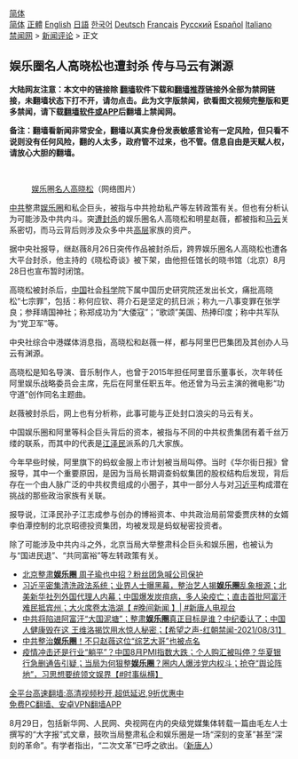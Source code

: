  <!-- 面包屑导航 --> <div class="breadcrumb"><!-- GTranslate: https://gtranslate.io/ -->  <div class="switcher notranslate">  <div class="selected">  <a href="#" onclick="return false;"> 简体</a>  </div>  <div class="option">  <a href="https://www.bannedbook.org" onclick="doGTranslate('zh-CN|zh-CN');jQuery('div.switcher div.selected a').html(jQuery(this).html());return false;" title="简体中文" class="nturl selected"> 简体</a>  <a href="https://www.bannedbook.org/zh-tw/" onclick="doGTranslate('zh-CN|zh-TW');jQuery('div.switcher div.selected a').html(jQuery(this).html());return false;" title="繁體中文" class="nturl"> 正體</a>  <a href="https://www.bannedbook.org/en/" onclick="doGTranslate('zh-CN|en');jQuery('div.switcher div.selected a').html(jQuery(this).html());return false;" title="English" class="nturl"> English</a>  <a href="https://www.bannedbook.org/ja/" onclick="doGTranslate('zh-CN|ja');jQuery('div.switcher div.selected a').html(jQuery(this).html());return false;" title="日本語" class="nturl"> 日語</a>  <a href="https://www.bannedbook.org/ko/" onclick="doGTranslate('zh-CN|ko');jQuery('div.switcher div.selected a').html(jQuery(this).html());return false;" title="한국어" class="nturl"> 한국어</a>  <a href="https://www.bannedbook.org/de/" onclick="doGTranslate('zh-CN|de');jQuery('div.switcher div.selected a').html(jQuery(this).html());return false;" title="Deutsch" class="nturl"> Deutsch</a>  <a href="https://www.bannedbook.org/fr/" onclick="doGTranslate('zh-CN|fr');jQuery('div.switcher div.selected a').html(jQuery(this).html());return false;" title="Français" class="nturl"> Français</a>  <a href="https://www.bannedbook.org/ru/" onclick="doGTranslate('zh-CN|ru');jQuery('div.switcher div.selected a').html(jQuery(this).html());return false;" title="Русский" class="nturl"> Русский</a>  <a href="https://www.bannedbook.org/es/" onclick="doGTranslate('zh-CN|es');jQuery('div.switcher div.selected a').html(jQuery(this).html());return false;" title="Español" class="nturl"> Español</a>  <a href="https://www.bannedbook.org/it/" onclick="doGTranslate('zh-CN|it');jQuery('div.switcher div.selected a').html(jQuery(this).html());return false;" title="Italiano" class="nturl"> Italiano</a>  </div>  </div>      <div class='breadcrumb-sub'><!-- Breadcrumb NavXT 6.3.0 --> <a href="https://www.bannedbook.org/" class="home">禁闻网</a> &gt; <a href="https://www.bannedbook.org/bnews/comments/" class="category">新闻评论</a> &gt; 正文</div></div><h2>娱乐圈名人高晓松也遭封杀 传与马云有渊源</h2> <p class="notice"><b>大陆网友注意：本文中的链接除 <a href="https://github.com/bannedbook/fanqiang" >翻墙</a>软件下载和<a href="https://github.com/killgcd/justmysocks/blob/master/README.md">翻墙推荐</a>链接外全部为禁网链接，未翻墙状态下打不开，请勿点击。此为文字版禁闻，欲看图文视频完整版和更多禁闻，请下载<a href="https://github.com/bannedbook/fanqiang">翻墙软件或APP</a>后翻墙上禁闻网。</p><p>备注：翻墙看新闻非常安全，翻墙以真实身份发表敏感言论有一定风险，但只看不说则没有任何风险，翻的人太多，政府管不过来，也不管。信息自由是天赋人权，请放心大胆的翻墙。</b></p>  <div class="entry"> <br /> <figure><a href="https://i2.wp.com/upload-images-bucket-v64rleca837do.s3.eu-west-1.amazonaws.com/wp-content/uploads/2021/09/01024508/d31055e73a51f5d9fa739532e042b5d5.jpeg?fit=800%2C520&#038;ssl=1" data-caption="娱乐圈名人高晓松（网络图片）"></a><figcaption class="wp-caption-text"><a href="https://www.bannedbook.org/bnews/tag/%e5%a8%b1%e4%b9%90/" class="st_tag internal_tag" rel="tag" title="标签 娱乐 下的日志">娱乐</a>圈<a href="https://www.bannedbook.org/bnews/tag/%E5%90%8D%E4%BA%BA/" class="st_tag internal_tag" rel="tag" title="标签 名人 下的日志">名人</a><a href="https://www.bannedbook.org/bnews/tag/%e9%ab%98%e6%99%93%e6%9d%be/" class="st_tag internal_tag" rel="tag" title="标签 高晓松 下的日志">高晓松</a>（网络图片）</figcaption></figure> <p><a href="https://www.bannedbook.org/bnews/tag/%e4%b8%ad%e5%85%b1/" class="st_tag internal_tag" rel="tag" title="标签 中共 下的日志">中共</a>整肃<a href="https://www.bannedbook.org/bnews/tag/%e5%a8%b1%e4%b9%90%e5%9c%88/" class="st_tag internal_tag" rel="tag" title="标签 娱乐圈 下的日志">娱乐圈</a>和私企巨头，被指与中共抢劫私产等左转政策有关。但也有分析认为可能涉及中共内斗。突<a href="https://www.bannedbook.org/bnews/tag/%E9%81%AD%E5%B0%81%E6%9D%80/" class="st_tag internal_tag" rel="tag" title="标签 遭封杀 下的日志">遭封杀</a>的娱乐圈名人高晓松和明星赵薇，都被指和<a href="https://www.bannedbook.org/bnews/tag/%e9%a9%ac%e4%ba%91/" class="st_tag internal_tag" rel="tag" title="标签 马云 下的日志">马云</a>关系密切，而马云背后则涉及众多中共<span class='wp_keywordlink_affiliate'><a href="https://www.bannedbook.org/bnews/ccpdope/" title="中共高层内幕" target="_blank">高层</a></span>家族的资产。</p> <p>据中央社报导，继赵薇8月26日突传作品被封杀后，跨界娱乐圈名人高晓松也遭各大平台封杀，他主持的《晓松奇谈》被下架，由他担任馆长的晓书馆（北京）8月28日也宣布暂时闭馆。</p> <p>高晓松被封杀后，<span class='wp_keywordlink_affiliate'><a href="https://www.bannedbook.org/" title="中国" target="_blank">中国</a></span>社会<span class='wp_keywordlink'><a href="https://www.bannedbook.org/forum11/topic309.html" title="禁片：“科学”的棍子" target="_blank">科学</a></span>院下属中国历史研究院还发出长文，痛批高晓松“七宗罪”，包括：称何应钦、蒋介石是坚定的抗日派；称九一八事变罪在张学良；参拜靖国神社；称郑成功为“大倭寇”；“歌颂”美国、热捧印度；称中共军队为“党卫军”等。</p>  <p>中央社综合中港媒体消息指，高晓松和赵薇一样，都与阿里巴巴集团及其创办人马云有渊源。</p> <p>高晓松是知名导演、音乐制作人，也曾于2015年担任阿里音乐董事长，次年转任阿里娱乐战略委员会主席，先后在阿里任职五年。他还曾为马云主演的微电影“功守道”创作同名主题曲。</p> <p>赵薇被封杀后，网上也有分析称，此事可能与正处封口浪尖的马云有关。</p>  <p>中国娱乐圈和阿里等科企巨头背后的资本，被指与不同的中共权贵集团有着千丝万缕的联系，而其中的代表是<a href="https://www.bannedbook.org/bnews/tag/%e6%b1%9f%e6%b3%bd%e6%b0%91/" class="st_tag internal_tag" rel="tag" title="标签 江泽民 下的日志">江泽民</a>派系的几大家族。</p> <p>今年早些时候，阿里旗下的蚂蚁金服上市计划被当局叫停。当时《华尔街日报》曾报导，其中一个重要原因，是因为当局长期调查蚂蚁集团的股权结构后发现，背后存在一个由人脉广泛的中共权贵组成的小圈子，其中一部分人与对<a href="https://www.bannedbook.org/bnews/tag/%e4%b9%a0%e8%bf%91%e5%b9%b3/" class="st_tag internal_tag" rel="tag" title="标签 习近平 下的日志">习近平</a>构成潜在挑战的那些政治家族有关联。</p> <p>报导说，江泽民孙子江志成参与创办的博裕资本、中共政治局前常委贾庆林的女婿李伯潭控制的北京昭德投资集团，均被发现是蚂蚁秘密投资者。</p>  <p>除了可能涉及中共内斗之外，北京当局大举整肃科企巨头和娱乐圈，也被认为与“国进民退”、“共同富裕”等左转政策有关。</p> <ul class='op-related-articles' title='相关阅读'> <li><a href='https://www.bannedbook.org/bnews/comments/20210901/1616943.html' target='_blank'>北京整肃<b>娱乐圈</b> 周子瑜也中招？粉丝团急喊公司保护</a></li> <li><a href='https://www.bannedbook.org/bnews/bannedvideo/20210901/1616894.html' target='_blank'>习近平密集清洗政法系统；业界人士曝黑幕，整治艺人揭<b>娱乐圈</b>乱象根源；北美新华社列外国代理人内幕；中国爆发炭疽病，多人染疫亡；直击首批阿富汗难民抵宾州；大火席卷太浩湖【 #晚间新闻 】| #新唐人电视台</a></li> <li><a href='https://www.bannedbook.org/bnews/bannedvideo/20210901/1616886.html' target='_blank'>中共将陷进阿富汗“大国泥塘”；整肃<b>娱乐圈</b>真正目标是谁？中纪委认了；中国人健康毁在这 王维洛揭饮用水惊人秘密；【希望之声-红朝禁闻-2021/08/31】</a></li> <li><a href='https://www.bannedbook.org/bnews/yule/20210901/1616881.html' target='_blank'>中共整治<b>娱乐圈</b>！不只赵薇这位“综艺大哥”也被点名</a></li> <li><a href='https://www.bannedbook.org/bnews/bannedvideo/20210901/1616867.html' target='_blank'>疫情冲击还是行业“躺平”？中国8月PMI指数大跌；个人购汇被叫停？华夏银行急删通告引疑；当局为何狠整<b>娱乐圈</b>？圈内人爆涉党内权斗；抢夺“舆论阵地”，习思想要统领文娱界【#时事纵横】</a></li> </ul> <p class="texttj"> <a href="https://github.com/bannedbook/fanqiang/wiki/V2ray%E6%9C%BA%E5%9C%BA" target="_blank">全平台高速翻墙:高清视频秒开,超低延迟,9折优惠中</a><br/> <a href="https://github.com/bannedbook/fanqiang/wiki/%E7%A6%81%E9%97%BB%E7%BD%91%E5%AE%89%E5%8D%93%E7%BF%BB%E5%A2%99%E6%96%B0%E9%97%BBAPP" target="_blank">免费PC翻墙、安卓VPN翻墙APP</a></p><p>8月29日，包括新华网、人民网、央视网在内的央级党媒集体转载一篇由毛左人士撰写的“大字报”式文章，鼓吹当局整肃私企和娱乐圈是一场“深刻的变革”甚至“深刻的革命”。有学者指出，“二次文革”已呼之欲出。（<span class='wp_keywordlink_affiliate'><a href="https://www.ntdtv.com/" title="新唐人">新唐人</a></span>）</p> <a name='sharetosocial'></a>  <div style="margin-bottom:5px;padding-bottom:5px;clear:both"> <div id="archive-pix-1" class="banner-ads"> <!-- AuctionX Display platform tag START --> <div id="26318x728x90x621x_ADSLOT2" clicktrack="%%CLICK_URL_ESC%%"></div> <!-- AuctionX Display platform tag END --> </div> <div id="archive-pix-2" class="banner-ads"> <!-- AuctionX Display platform tag START --> <div id="26315x300x250x621x_ADSLOT2" clicktrack="%%CLICK_URL_ESC%%"></div> <!-- AuctionX Display platform tag END --> </div> </div>  <div id="archive-pix-1" class="banner-ads"> <!-- AuctionX Display platform tag START --> <div id="26318x728x90x621x_ADSLOT3" clicktrack="%%CLICK_URL_ESC%%"></div> <!-- AuctionX Display platform tag END --> </div> </div><!--END ENTRY--> 